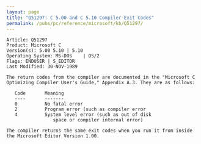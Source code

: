 ```yaml
---
layout: page
title: "Q51297: C 5.00 and C 5.10 Compiler Exit Codes"
permalink: /pubs/pc/reference/microsoft/kb/Q51297/
---
```


	Article: Q51297
	Product: Microsoft C
	Version(s): 5.00 5.10 | 5.10
	Operating System: MS-DOS    | OS/2
	Flags: ENDUSER | S_EDITOR
	Last Modified: 30-NOV-1989
	
	The return codes from the compiler are documented in the "Microsoft C
	Optimizing Compiler User's Guide," Appendix A.3. They are as follows:
	
	   Code       Meaning
	   ----       -------
	   0          No fatal error
	   2          Program error (such as compiler error
	   4          System level error (such as out of disk
	                 space or compiler internal error)
	
	The compiler returns the same exit codes when you run it from inside
	the Microsoft Editor Version 1.00.
